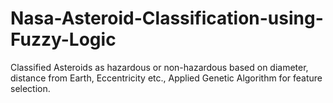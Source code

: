 # Nasa-Asteroid-Classification-using-Fuzzy-Logic

Classified Asteroids as hazardous or non-hazardous based on diameter, distance from Earth, Eccentricity etc.,
Applied Genetic Algorithm for feature selection.
